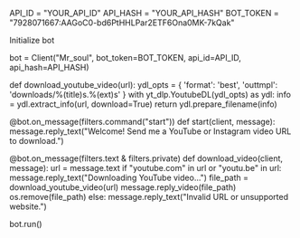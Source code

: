 API_ID = "YOUR_API_ID" API_HASH = "YOUR_API_HASH" BOT_TOKEN = "7928071667:AAGoC0-bd6PtHHLPar2ETF6Ona0MK-7kQak"

Initialize bot

bot = Client("Mr_soul", bot_token=BOT_TOKEN, api_id=API_ID, api_hash=API_HASH)

def download_youtube_video(url): ydl_opts = { 'format': 'best', 'outtmpl': 'downloads/%(title)s.%(ext)s' } with yt_dlp.YoutubeDL(ydl_opts) as ydl: info = ydl.extract_info(url, download=True) return ydl.prepare_filename(info)

@bot.on_message(filters.command("start")) def start(client, message): message.reply_text("Welcome! Send me a YouTube or Instagram video URL to download.")

@bot.on_message(filters.text & filters.private) def download_video(client, message): url = message.text if "youtube.com" in url or "youtu.be" in url: message.reply_text("Downloading YouTube video...") file_path = download_youtube_video(url) message.reply_video(file_path) os.remove(file_path) else: message.reply_text("Invalid URL or unsupported website.")

bot.run()
